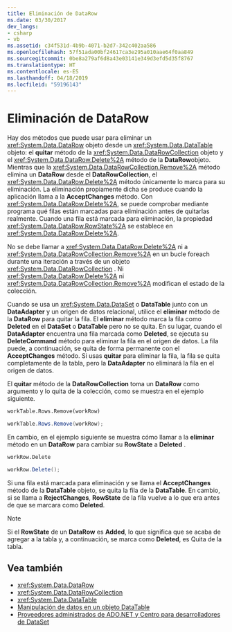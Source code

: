 ```yaml
---
title: Eliminación de DataRow
ms.date: 03/30/2017
dev_langs:
- csharp
- vb
ms.assetid: c34f531d-4b9b-4071-b2d7-342c402aa586
ms.openlocfilehash: 57f51ada00bf24617ca3e295a010aae64f0aa849
ms.sourcegitcommit: 0be8a279af6d8a43e03141e349d3efd5d35f8767
ms.translationtype: HT
ms.contentlocale: es-ES
ms.lasthandoff: 04/18/2019
ms.locfileid: "59196143"
---
```

# <a name="datarow-deletion"></a>Eliminación de DataRow
Hay dos métodos que puede usar para eliminar un <xref:System.Data.DataRow> objeto desde un <xref:System.Data.DataTable> objeto: el **quitar** método de la <xref:System.Data.DataRowCollection> objeto y el <xref:System.Data.DataRow.Delete%2A> método de la **DataRow**objeto. Mientras que la <xref:System.Data.DataRowCollection.Remove%2A> método elimina un **DataRow** desde el **DataRowCollection**, el <xref:System.Data.DataRow.Delete%2A> método únicamente lo marca para su eliminación. La eliminación propiamente dicha se produce cuando la aplicación llama a la **AcceptChanges** método. Con <xref:System.Data.DataRow.Delete%2A>, se puede comprobar mediante programa qué filas están marcadas para eliminación antes de quitarlas realmente. Cuando una fila está marcada para eliminación, la propiedad <xref:System.Data.DataRow.RowState%2A> se establece en <xref:System.Data.DataRow.Delete%2A>.  
  
 No se debe llamar a <xref:System.Data.DataRow.Delete%2A> ni a <xref:System.Data.DataRowCollection.Remove%2A> en un bucle foreach durante una iteración a través de un objeto <xref:System.Data.DataRowCollection> . Ni <xref:System.Data.DataRow.Delete%2A> ni <xref:System.Data.DataRowCollection.Remove%2A> modifican el estado de la colección.  
  
 Cuando se usa un <xref:System.Data.DataSet> o **DataTable** junto con un **DataAdapter** y un origen de datos relacional, utilice el **eliminar** método de la  **DataRow** para quitar la fila. El **eliminar** método marca la fila como **Deleted** en el **DataSet** o **DataTable** pero no se quita. En su lugar, cuando el **DataAdapter** encuentra una fila marcada como **Deleted**, se ejecuta su **DeleteCommand** método para eliminar la fila en el origen de datos. La fila puede, a continuación, se quita de forma permanente con el **AcceptChanges** método. Si usas **quitar** para eliminar la fila, la fila se quita completamente de la tabla, pero la **DataAdapter** no eliminará la fila en el origen de datos.  
  
 El **quitar** método de la **DataRowCollection** toma un **DataRow** como argumento y lo quita de la colección, como se muestra en el ejemplo siguiente.  
  
```vb  
workTable.Rows.Remove(workRow)  
```  
  
```csharp  
workTable.Rows.Remove(workRow);  
```  
  
 En cambio, en el ejemplo siguiente se muestra cómo llamar a la **eliminar** método en un **DataRow** para cambiar su **RowState** a **Deleted** .  
  
```vb  
workRow.Delete  
```  
  
```csharp  
workRow.Delete();  
```  
  
 Si una fila está marcada para eliminación y se llama el **AcceptChanges** método de la **DataTable** objeto, se quita la fila de la **DataTable**. En cambio, si se llama a **RejectChanges**, **RowState** de la fila vuelve a lo que era antes de que se marcara como **Deleted**.  
  
> [!NOTE]
>  Si el **RowState** de un **DataRow** es **Added**, lo que significa que se acaba de agregar a la tabla y, a continuación, se marca como **Deleted**, es Quita de la tabla.  
  
## <a name="see-also"></a>Vea también

- <xref:System.Data.DataRow>
- <xref:System.Data.DataRowCollection>
- <xref:System.Data.DataTable>
- [Manipulación de datos en un objeto DataTable](../../../../../docs/framework/data/adonet/dataset-datatable-dataview/manipulating-data-in-a-datatable.md)
- [Proveedores administrados de ADO.NET y Centro para desarrolladores de DataSet](https://go.microsoft.com/fwlink/?LinkId=217917)

